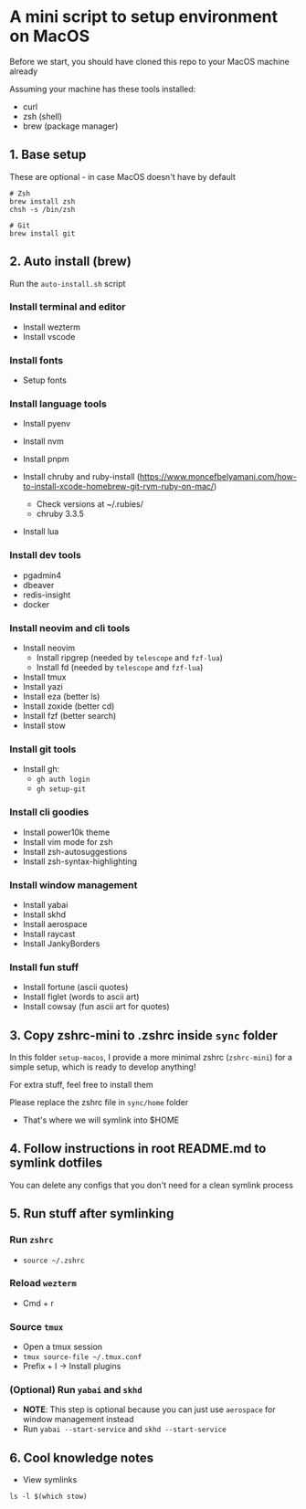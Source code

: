 # A mini script to setup environment on MacOS

Before we start, you should have cloned this repo to your MacOS machine already

Assuming your machine has these tools installed:

- curl
- zsh (shell)
- brew (package manager)

## 1. Base setup

These are optional - in case MacOS doesn't have by default

```
# Zsh
brew install zsh
chsh -s /bin/zsh

# Git
brew install git
```

## 2. Auto install (brew)

Run the `auto-install.sh` script

### Install terminal and editor

- Install wezterm
- Install vscode

### Install fonts

- Setup fonts

### Install language tools

- Install pyenv
- Install nvm
- Install pnpm

- Install chruby and ruby-install (https://www.moncefbelyamani.com/how-to-install-xcode-homebrew-git-rvm-ruby-on-mac/)

  - Check versions at ~/.rubies/
  - chruby 3.3.5

- Install lua

### Install dev tools

- pgadmin4
- dbeaver
- redis-insight
- docker

### Install neovim and cli tools

- Install neovim
  - Install ripgrep (needed by `telescope` and `fzf-lua`)
  - Install fd (needed by `telescope` and `fzf-lua`)
- Install tmux
- Install yazi
- Install eza (better ls)
- Install zoxide (better cd)
- Install fzf (better search)
- Install stow

### Install git tools

- Install gh:
  - `gh auth login`
  - `gh setup-git`

### Install cli goodies

- Install power10k theme
- Install vim mode for zsh
- Install zsh-autosuggestions
- Install zsh-syntax-highlighting

### Install window management

- Install yabai
- Install skhd
- Install aerospace
- Install raycast
- Install JankyBorders

### Install fun stuff

- Install fortune (ascii quotes)
- Install figlet (words to ascii art)
- Install cowsay (fun ascii art for quotes)

## 3. Copy zshrc-mini to .zshrc inside `sync` folder

In this folder `setup-macos`, I provide a more minimal zshrc (`zshrc-mini`) for a simple setup, which is ready to develop anything!

For extra stuff, feel free to install them

Please replace the zshrc file in `sync/home` folder

- That's where we will symlink into $HOME

## 4. Follow instructions in root README.md to symlink dotfiles

You can delete any configs that you don't need for a clean symlink process

## 5. Run stuff after symlinking

### Run `zshrc`

- `source ~/.zshrc`

### Reload `wezterm`

- Cmd + r

### Source `tmux`

- Open a tmux session
- `tmux source-file ~/.tmux.conf`
- Prefix + I -> Install plugins

### (Optional) Run `yabai` and `skhd`

- **NOTE**: This step is optional because you can just use `aerospace` for window management instead
- Run `yabai --start-service` and `skhd --start-service`

## 6. Cool knowledge notes

- View symlinks

```
ls -l $(which stow)
```

